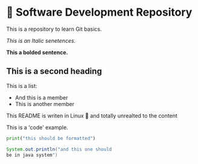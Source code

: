 # :pencil: Software Development Repository

This is a repository to learn Git
basics.
	
_This is an Italic senetences._

**This a bolded sentence.**

## This is a second heading

This is a list:
 - And this is a member
 - This is another member

This README is writen in Linux
:penguin: and totally unrealted to the
content

This is a 'code' example.

```python
print("this should be formatted")
```

```java
System.out.println("and this one should
be in java system")


